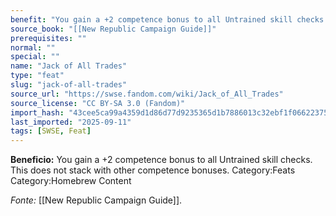 ```yaml
---
benefit: "You gain a +2 competence bonus to all Untrained skill checks. This does not stack with other competence bonuses. Category:Feats Category:Homebrew Content"
source_book: "[[New Republic Campaign Guide]]"
prerequisites: ""
normal: ""
special: ""
name: "Jack of All Trades"
type: "feat"
slug: "jack-of-all-trades"
source_url: "https://swse.fandom.com/wiki/Jack_of_All_Trades"
source_license: "CC BY-SA 3.0 (Fandom)"
import_hash: "43cee5ca99a4359d1d86d77d9235365d1b7886013c32ebf1f066223758fc21d6"
last_imported: "2025-09-11"
tags: [SWSE, Feat]
---
```

**Beneficio:** You gain a +2 competence bonus to all Untrained skill checks. This does not stack with other competence bonuses. Category:Feats Category:Homebrew Content

*Fonte:* [[New Republic Campaign Guide]].